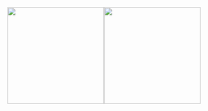 <div style="display:flex">
  <img style="height:220px;" src="https://github-readme-stats-angelmaneuver.vercel.app/api?username=Angelmaneuver&theme=iceberg&show_icons=true&cache_seconds=86400" />
  <img style="height:220px;" src="https://github-readme-stats-angelmaneuver.vercel.app/api/top-langs/?username=Angelmaneuver&theme=iceberg" />
</div>

<!---
Angelmaneuver/Angelmaneuver is a ✨ special ✨ repository because its `README.md` (this file) appears on your GitHub profile.
You can click the Preview link to take a look at your changes.
--->
